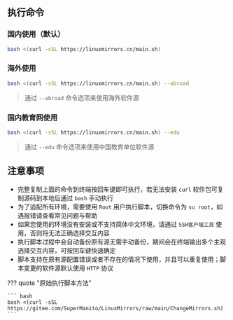 ## 执行命令

### 国内使用（默认）

``` bash
bash <(curl -sSL https://linuxmirrors.cn/main.sh)
```

### 海外使用

``` bash
bash <(curl -sSL https://linuxmirrors.cn/main.sh) --abroad
```
> 通过 `--abroad` 命令选项来使用海外软件源

### 国内教育网使用

``` bash
bash <(curl -sSL https://linuxmirrors.cn/main.sh) --edu
```
> 通过 `--edu` 命令选项来使用中国教育单位软件源

## 注意事项

- 完整复制上面的命令到终端按回车键即可执行，若无法安装 `curl` 软件包可复制源码到本地后通过 `bash` 手动执行  
- 为了适配所有环境，需要使用 `Root` 用户执行脚本，切换命令为 `su root`，如遇报错请查看常见问题与帮助  
- 如果您使用的环境没有安装或不支持简体中文环境，请通过 `SSH客户端工具` 使用，否则将无法正确选择交互内容  
- 执行脚本过程中会自动备份原有源无需手动备份，期间会在终端输出多个主观选择交互内容，可按回车键快速确定  
- 脚本支持在原有源配置错误或者不存在的情况下使用，并且可以重复使用；脚本变更的软件源默认使用 `HTTP` 协议

??? quote "原始执行脚本方法"

    ``` bash
    bash <(curl -sSL https://gitee.com/SuperManito/LinuxMirrors/raw/main/ChangeMirrors.sh)
    ```
